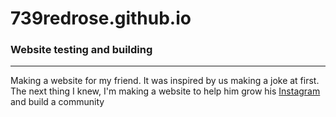 # 739redrose.github.io
### Website testing and building
---
Making a website for my friend. It was inspired by us making a joke at first. The next thing I knew, I'm making a website to help him grow his [Instagram](https://www.instagram.com/ninebasher/?hl=en) and build a community
